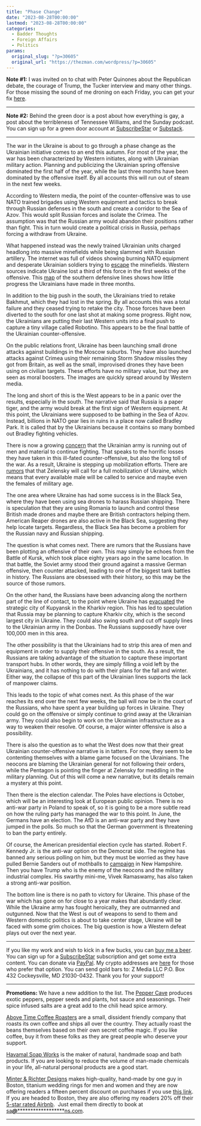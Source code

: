 ```yaml
---
title: "Phase Change"
date: "2023-08-28T00:00:00"
lastmod: "2023-08-28T00:00:00"
categories:
  - Badder Thoughts
  - Foreign Affairs
  - Politics
params:
  original_slug: "?p=30605"
  original_url: "https://thezman.com/wordpress/?p=30605"
---
```


**Note \#1:** I was invited on to chat with Peter Quinones about the
Republican debate, the courage of Trump, the Tucker interview and many
other things. For those missing the sound of me droning on each Friday,
you can get your fix
<a href="https://odysee.com/@Freemanbeyondthewall:d/939:9"
rel="noopener" target="_blank">here</a>.

------------------------------------------------------------------------

**Note \#2:** Behind the green door is a post about how everything is
gay, a post about the terribleness of Tennessee Williams, and the Sunday
podcast. You can sign up for a green door account at
<a href="https://www.subscribestar.com/the-z-blog" rel="noopener"
target="_blank">SubscribeStar</a> or
<a href="https://thedissident.substack.com/" rel="noopener"
target="_blank">Substack</a>.

------------------------------------------------------------------------

The war in the Ukraine is about to go through a phase change as the
Ukrainian initiative comes to an end this autumn. For most of the year,
the war has been characterized by Western initiates, along with
Ukrainian military action. Planning and publicizing the Ukrainian spring
offensive dominated the first half of the year, while the last three
months have been dominated by the offensive itself. By all accounts this
will run out of steam in the next few weeks.

According to Western media, the point of the counter-offensive was to
use NATO trained brigades using Western equipment and tactics to break
through Russian defenses in the south and create a corridor to the Sea
of Azov. This would split Russian forces and isolate the Crimea. The
assumption was that the Russian army would abandon their positions
rather than fight. This in turn would create a political crisis in
Russia, perhaps forcing a withdraw from Ukraine.

What happened instead was the newly trained Ukrainian units charged
headlong into massive minefields while being slammed with Russian
artillery. The internet was full of videos showing burning NATO
equipment and desperate Ukrainian soldiers trying to <a
href="https://gab.com/system/media_attachments/files/141/389/417/playable/81f02409570d6bd8.mp4"
rel="noopener" target="_blank">escape</a> the minefields. Western
sources indicate Ukraine lost a third of this force in the first weeks
of the offensive. This <a
href="https://thezman.com/wordpress/wp-content/uploads/2023/08/Ukraine.jpeg"
rel="noopener" target="_blank">map</a> of the southern defensive lines
shows how little progress the Ukrainians have made in three months.

In addition to the big push in the south, the Ukrainians tried to retake
Bakhmut, which they had lost in the spring. By all accounts this was a
total failure and they ceased trying to retake the city. Those forces
have been diverted to the south for one last shot at making some
progress. Right now, the Ukrainians are putting their last Western units
into a final push to capture a tiny village called Robotino. This
appears to be the final battle of the Ukrainian counter-offensive.

On the public relations front, Ukraine has been launching small drone
attacks against buildings in the Moscow suburbs. They have also launched
attacks against Crimea using their remaining Storm Shadow missiles they
got from Britain, as well as the small, improvised drones they have been
using on civilian targets. These efforts have no military value, but
they are seen as moral boosters. The images are quickly spread around by
Western media.

The long and short of this is the West appears to be in a panic over the
results, especially in the south. The narrative said that Russia is a
paper tiger, and the army would break at the first sign of Western
equipment. At this point, the Ukrainians were supposed to be bathing in
the Sea of Azov. Instead, billions in NATO gear lies in ruins in a place
now called Bradley Park. It is called that by the Ukrainians because it
contains so many bombed out Bradley fighting vehicles.

There is now a growing <a
href="https://www.telegraph.co.uk/news/2023/08/22/ukraines-army-is-running-out-of-men-to-recruit/"
rel="noopener" target="_blank">concern</a> that the Ukrainian army is
running out of men and material to continue fighting. That speaks to the
horrific losses they have taken in this ill-fated counter-offensive, but
also the long toll of the war. As a result, Ukraine is stepping up
mobilization efforts. There are <a
href="https://europeanconservative.com/articles/news/ukraine-steps-up-mobilisation-efforts/"
rel="noopener" target="_blank">rumors</a> that that Zelensky will call
for a full mobilization of Ukraine, which means that every available
male will be called to service and maybe even the females of military
age.

The one area where Ukraine has had some success is in the Black Sea,
where they have been using sea drones to harass Russian shipping. There
is speculation that they are using Romania to launch and control these
British made drones and maybe there are British contractors helping
them. American Reaper drones are also active in the Black Sea,
suggesting they help locate targets. Regardless, the Black Sea has
become a problem for the Russian navy and Russian shipping.

The question is what comes next. There are rumors that the Russians have
been plotting an offensive of their own. This may simply be echoes from
the Battle of Kursk, which took place eighty years ago in the same
location. In that battle, the Soviet army stood their ground against a
massive German offensive, then counter attacked, leading to one of the
biggest tank battles in history. The Russians are obsessed with their
history, so this may be the source of those rumors.

On the other hand, the Russians have been advancing along the northern
part of the line of contact, to the point where Ukraine has <a
href="https://www.cnn.com/2023/08/10/europe/kupyansk-ukraine-evacuation-russia-intl/index.html"
rel="noopener" target="_blank">evacuated</a> the strategic city of
Kupyansk in the Kharkiv region. This has led to speculation that Russia
may be planning to capture Kharkiv city, which is the second largest
city in Ukraine. They could also swing south and cut off supply lines to
the Ukrainian army in the Donbas. The Russians supposedly have over
100,000 men in this area.

The other possibility is that the Ukrainians had to strip this area of
men and equipment in order to supply their offensive in the south. As a
result, the Russians are taking advantage of the situation to capture
these important transport hubs. In other words, they are simply filling
a void left by the Ukrainians, and it has nothing to do with their plans
for the fall and winter. Either way, the collapse of this part of the
Ukrainian lines supports the lack of manpower claims.

This leads to the topic of what comes next. As this phase of the war
reaches its end over the next few weeks, the ball will now be in the
court of the Russians, who have spent a year building up forces in
Ukraine. They could go on the offensive or simply continue to grind away
at the Ukrainian army. They could also begin to work on the Ukrainian
infrastructure as a way to weaken their resolve. Of course, a major
winter offensive is also a possibility.

There is also the question as to what the West does now that their great
Ukrainian counter-offensive narrative is in tatters. For now, they seem
to be contenting themselves with a blame game focused on the Ukrainians.
The neocons are blaming the Ukrainian general for not following their
orders, while the Pentagon is pointing the finger at Zelensky for
meddling in the military planning. Out of this will come a new
narrative, but its details remain a mystery at this point.

Then there is the election calendar. The Poles have elections is
October, which will be an interesting look at European public opinion.
There is no anti-war party in Poland to speak of, so it is going to be a
more subtle read on how the ruling party has managed the war to this
point. In June, the Germans have an election. The AfD is an anti-war
party and they have jumped in the polls. So much so that the German
government is threatening to ban the party entirely.

Of course, the American presidential election cycle has started. Robert
F. Kennedy Jr. is the anti-war option on the Democrat side. The regime
has banned any serious polling on him, but they must be worried as they
have pulled Bernie Sanders out of mothballs to <a
href="https://www.concordmonitor.com/Bernie-Sanders-returns-to-NH-Sununu-gives-advice-to-GOP-presidential-candidates-52067446"
rel="noopener" target="_blank">campaign</a> in New Hampshire. Then you
have Trump who is the enemy of the neocons and the military industrial
complex. His swarthy mini-me, Vivek Ramaswamy, has also taken a strong
anti-war position.

The bottom line is there is no path to victory for Ukraine. This phase
of the war which has gone on for close to a year makes that abundantly
clear. While the Ukraine army has fought heroically, they are outmanned
and outgunned. Now that the West is out of weapons to send to them and
Western domestic politics is about to take center stage, Ukraine will be
faced with some grim choices. The big question is how a Western defeat
plays out over the next year.

------------------------------------------------------------------------

If you like my work and wish to kick in a few bucks, you can
<a href="https://www.buymeacoffee.com/mujolulu" rel="noopener"
target="_blank">buy me a beer</a>. You can sign up for a
<a href="https://www.subscribestar.com/the-z-blog" rel="noopener"
target="_blank">SubscribeStar</a> subscription and get some extra
content. You can donate via <a
href="https://www.paypal.com/donate/?cmd=_s-xclick&amp;hosted_button_id=UDAS2Q8JYA6CN&amp;source=url"
rel="noopener" target="_blank">PayPal</a>. My crypto addresses are
<a href="https://thezman.com/wordpress/?page_id=22713" rel="noopener"
target="_blank">here</a> for those who prefer that option. You can send
gold bars to: Z Media LLC P.O. Box 432 Cockeysville, MD 21030-0432.
Thank you for your support!

------------------------------------------------------------------------

**Promotions:** We have a new addition to the list. The
<a href="https://peppercave.com/shop/ols/products" rel="noopener"
target="_blank">Pepper Cave</a> produces exotic peppers, pepper seeds
and plants, hot sauce and seasonings. Their spice infused salts are a
great add to the chili head spice armory.

<a href="https://abovetimecoffee.com/" rel="noopener"
target="_blank">Above Time Coffee Roasters</a> are a small, dissident
friendly company that roasts its own coffee and ships all over the
country. They actually roast the beans themselves based on their own
secret coffee magic. If you like coffee, buy it from these folks as they
are great people who deserve your support.

<a href="https://havamalsoapworks.com/" rel="noopener"
target="_blank">Havamal Soap Works</a> is the maker of natural, handmade
soap and bath products. If you are looking to reduce the volume of
man-made chemicals in your life, all-natural personal products are a
good start.

<a href="https://www.minterandrichterdesigns.com/"
rel="noreferrer nofollow noopener" target="_blank">Minter &amp; Richter
Designs</a> makes high-quality, hand-made by one guy in Boston, titanium
wedding rings for men and women and they are now offering readers a
fifteen percent discount on purchases if you use
<a href="https://www.minterandrichterdesigns.com/discount/ZMAN"
rel="noreferrer nofollow noopener" target="_blank">this link</a>.
<span class="highlight"><span class="colour"><span class="font"><span class="size">If
you are headed to Boston, they are also offering my readers 20% off
their <a
href="https://www.airbnb.com/users/7988017/listings?user_id=7988017&amp;s=3"
rel="noopener noreferrer" target="_blank">5-star rated Airbnb</a>.  Just
email them directly to book at
<a href="mailto:sa***@*********************ns.com"
data-original-string="FV9+KK+cY9ueKDVBVE2yKQ==cb7Pue6bmlhQ8nw5/WYDhdoUzNwjc/cz7ekiCyySK610VaLmc8s50t1M2j2zCSQu3Bv"><span
class="apbct-email-encoder"
data-original-string="c7mZyJCUCU/DWpa2CA2RWg==cb7xtVr5y3cGytvALhG9eKzf04jpQXF7ZY820/j9QJZwt8sDHfGh2NkJMgn5PSedfTu"
title="This contact has been encoded by Anti-Spam by CleanTalk. Click to decode. To finish the decoding make sure that JavaScript is enabled in your browser.">sa<span
class="apbct-blur">***</span>@<span
class="apbct-blur">*********************</span>ns.com</span></a>.</span></span></span></span>

------------------------------------------------------------------------

